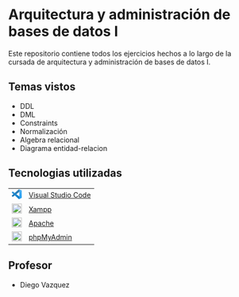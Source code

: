 # Arquitectura y administración de bases de datos I

Este repositorio contiene todos los ejercicios hechos a lo largo de la cursada de arquitectura y administración de bases de datos I.

## Temas vistos

* DDL
* DML
* Constraints
* Normalización
* Algebra relacional
* Diagrama entidad-relacion

## Tecnologias utilizadas

<table>
    <tbody>
        <tr>
            <td><img src="https://raw.githubusercontent.com/FHLareu/Portfolio/master/src/assets/img/visual.png" width="20px" height="20px"/></td>
            <td><a href="https://code.visualstudio.com/">Visual Studio Code</a></td>
        <tr>
        <tr>
            <td><img src="./Z._img/xampp.png" width="20px" height="20px"/></td>
            <td><a href="https://raw.githubusercontent.com/FHLareu/Final_laboratorio_y_programacion_III/master/Z._img/xampp.png">Xampp</a></td>
        <tr>
        <tr>
            <td><img src="https://raw.githubusercontent.com/FHLareu/Final_laboratorio_y_programacion_III/master/Z._img/apache.png" width="20px" height="20px"/></td>
            <td><a href="https://www.apache.org/">Apache</a></td>
        <tr>
        <tr>
            <td><img src="https://raw.githubusercontent.com/FHLareu/Final_laboratorio_y_programacion_III/master/Z._img/phpmyadmin.png" width="20px" height="20px"/></td>
            <td><a href="https://www.phpmyadmin.net/">phpMyAdmin</a></td>
        <tr>
    </tbody>
</table>

## Profesor

* Diego Vazquez